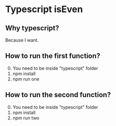 # Typescript isEven

## Why typescript?

Because I want.

## How to run the first function?

0. You need to be inside "typescript" folder
1. npm install
2. npm run one

## How to run the second function?

0. You need to be inside "typescript" folder
1. npm install
2. npm run two

